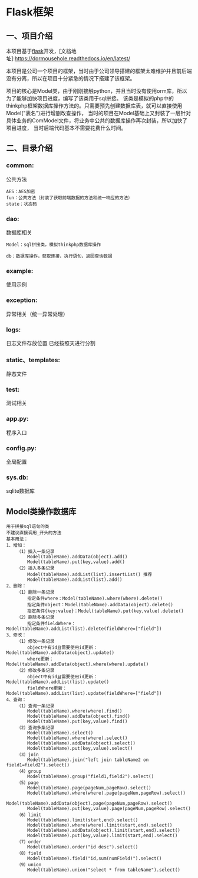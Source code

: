 # Flask框架
## 一、项目介绍
本项目基于[flask](https://dormousehole.readthedocs.io/en/latest/)开发，[文档地址]:https://dormousehole.readthedocs.io/en/latest/


本项目是公司一个项目的框架，当时由于公司领导搭建的框架太难维护并且前后端没有分离，所以在项目十分紧急的情况下搭建了该框架。

项目的核心是Model类，由于刚刚接触python，并且当时没有使用orm库，所以为了能够加快项目进度，编写了该类用于sql拼接。
该类是模拟的php中的thinkphp框架数据库操作方法的。只需要预先创建数据库表，就可以直接使用Model("表名")进行增删改查操作，
当时的项目在Model基础上又封装了一层针对具体业务的ComModel文件，将业务中公共的数据库操作再次封装，所以加快了项目进度，
当时后端代码基本不需要花费什么时间。



## 二、目录介绍

### common:

公共方法

    AES：AES加密
    fun：公共方法（封装了获取前端数据的方法和统一响应的方法）
    state：状态码
    
### dao:

数据库相关

    Model：sql拼接类，模拟thinkphp数据库操作
    
    db：数据库操作，获取连接，执行语句，返回查询数据

### example:
使用示例

### exception:
异常相关（统一异常处理）


### logs:
日志文件存放位置
已经按照天进行分割


### static、templates:
静态文件

### test:
测试相关


### app.py:
程序入口

### config.py:
全局配置

### sys.db:
sqlite数据库


## Model类操作数据库

    用于拼接sql语句的类
    不建议直接调用_开头的方法
    基本用法：
    1、增加：
        （1）插入一条记录
            Model(tableName).addData(object).add()
            Model(tableName).put(key,value).add()
        （2）插入多条记录
            Model(tableName).addList(list).insertList() 推荐
            Model(tableName).addList(list).add()
    2、删除：
        （1）删除一条记录
            指定条件where：Model(tableName).where(where).delete()
            指定条件object：Model(tableName).addData(object).delete()
            指定条件{key:value}：Model(tableName).put(key,value).delete()
        （2）删除多条记录
            指定条件fieldWhere：Model(tableName).addList(list).delete(fieldWhere=["field"])
    3、修改：
        （1）修改一条记录
            object中有id且需要使用id更新：Model(tableName).addData(object).update()
            where更新：Model(tableName).addData(object).where(where).update()
        （2）修改多条记录
            object中有id且需要使用id更新：Model(tableName).addList(list).update()
            fieldWhere更新：Model(tableName).addList(list).update(fieldWhere=["field"])
    4、查询：
        （1）查询一条记录
            Model(tableName).where(where).find()
            Model(tableName).addData(object).find()
            Model(tableName).put(key,value).find()
        （2）查询多条记录
            Model(tableName).select()
            Model(tableName).where(where).select()
            Model(tableName).addData(object).select()
            Model(tableName).put(key,value).select()
        （3）join
            Model(tableName).join("left join tableName2 on field1=field2").select()
        （4）group
            Model(tableName).group("field1,field2").select()
        （5）page
            Model(tableName).page(pageNum,pageRow).select()
            Model(tableName).where(where).page(pageNum,pageRow).select()
            Model(tableName).addData(object).page(pageNum,pageRow).select()
            Model(tableName).put(key,value).page(pageNum,pageRow).select()
        （6）limit
            Model(tableName).limit(start,end).select()
            Model(tableName).where(where).limit(start,end).select()
            Model(tableName).addData(object).limit(start,end).select()
            Model(tableName).put(key,value).limit(start,end).select()
        （7）order
            Model(tableName).order("id desc").select()
        （8）field
            Model(tableName).field("id,sum(numField)").select()
        （9）union
            Model(tableName).union("select * from tableName").select()

  
